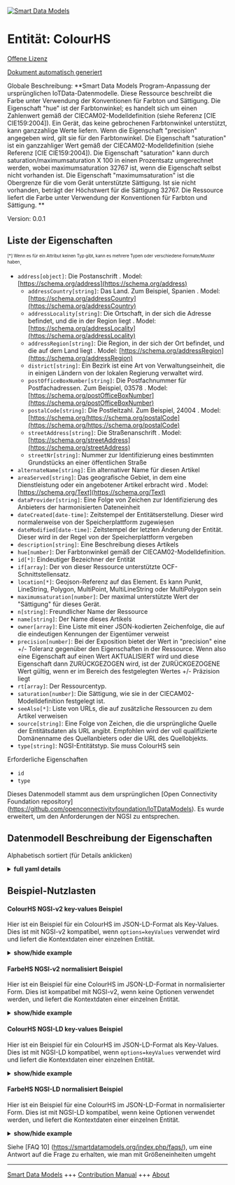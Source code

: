 <!-- 10-Header -->    
[![Smart Data Models](https://smartdatamodels.org/wp-content/uploads/2022/01/SmartDataModels_logo.png "Logo")](https://smartdatamodels.org)    
Entität: ColourHS    
=================<!-- /10-Header -->    
<!-- 15-License -->    
[Offene Lizenz](https://github.com/smart-data-models//dataModel.OCF/blob/master/ColourHS/LICENSE.md)    
[Dokument automatisch generiert](https://docs.google.com/presentation/d/e/2PACX-1vTs-Ng5dIAwkg91oTTUdt8ua7woBXhPnwavZ0FxgR8BsAI_Ek3C5q97Nd94HS8KhP-r_quD4H0fgyt3/pub?start=false&loop=false&delayms=3000#slide=id.gb715ace035_0_60)    
<!-- /15-License -->    
<!-- 20-Description -->    
Globale Beschreibung: **Smart Data Models Program-Anpassung der ursprünglichen IoTData-Datenmodelle. Diese Ressource beschreibt die Farbe unter Verwendung der Konventionen für Farbton und Sättigung. Die Eigenschaft "hue" ist der Farbtonwinkel; es handelt sich um einen Zahlenwert gemäß der CIECAM02-Modelldefinition (siehe Referenz [CIE CIE159:2004]). Ein Gerät, das keine gebrochenen Farbtonwinkel unterstützt, kann ganzzahlige Werte liefern. Wenn die Eigenschaft "precision" angegeben wird, gilt sie für den Farbtonwinkel. Die Eigenschaft "saturation" ist ein ganzzahliger Wert gemäß der CIECAM02-Modelldefinition (siehe Referenz [CIE CIE159:2004]).  Die Eigenschaft "saturation" kann durch saturation/maximumsaturation X 100 in einen Prozentsatz umgerechnet werden, wobei maximumsaturation 32767 ist, wenn die Eigenschaft selbst nicht vorhanden ist. Die Eigenschaft "maximumsaturation" ist die Obergrenze für die vom Gerät unterstützte Sättigung. Ist sie nicht vorhanden, beträgt der Höchstwert für die Sättigung 32767. Die Ressource liefert die Farbe unter Verwendung der Konventionen für Farbton und Sättigung. **    
Version: 0.0.1    
<!-- /20-Description -->    
<!-- 30-PropertiesList -->    
## Liste der Eigenschaften    
<sup><sub>[*] Wenn es für ein Attribut keinen Typ gibt, kann es mehrere Typen oder verschiedene Formate/Muster haben</sub></sup>.    
- `address[object]`: Die Postanschrift  . Model: [https://schema.org/address](https://schema.org/address)	- `addressCountry[string]`: Das Land. Zum Beispiel, Spanien  . Model: [https://schema.org/addressCountry](https://schema.org/addressCountry)    
	- `addressLocality[string]`: Die Ortschaft, in der sich die Adresse befindet, und die in der Region liegt  . Model: [https://schema.org/addressLocality](https://schema.org/addressLocality)    
	- `addressRegion[string]`: Die Region, in der sich der Ort befindet, und die auf dem Land liegt  . Model: [https://schema.org/addressRegion](https://schema.org/addressRegion)    
	- `district[string]`: Ein Bezirk ist eine Art von Verwaltungseinheit, die in einigen Ländern von der lokalen Regierung verwaltet wird.      
	- `postOfficeBoxNumber[string]`: Die Postfachnummer für Postfachadressen. Zum Beispiel, 03578  . Model: [https://schema.org/postOfficeBoxNumber](https://schema.org/postOfficeBoxNumber)    
	- `postalCode[string]`: Die Postleitzahl. Zum Beispiel, 24004  . Model: [https://schema.org/https://schema.org/postalCode](https://schema.org/https://schema.org/postalCode)    
	- `streetAddress[string]`: Die Straßenanschrift  . Model: [https://schema.org/streetAddress](https://schema.org/streetAddress)    
	- `streetNr[string]`: Nummer zur Identifizierung eines bestimmten Grundstücks an einer öffentlichen Straße      
- `alternateName[string]`: Ein alternativer Name für diesen Artikel  - `areaServed[string]`: Das geografische Gebiet, in dem eine Dienstleistung oder ein angebotener Artikel erbracht wird  . Model: [https://schema.org/Text](https://schema.org/Text)- `dataProvider[string]`: Eine Folge von Zeichen zur Identifizierung des Anbieters der harmonisierten Dateneinheit  - `dateCreated[date-time]`: Zeitstempel der Entitätserstellung. Dieser wird normalerweise von der Speicherplattform zugewiesen  - `dateModified[date-time]`: Zeitstempel der letzten Änderung der Entität. Dieser wird in der Regel von der Speicherplattform vergeben  - `description[string]`: Eine Beschreibung dieses Artikels  - `hue[number]`: Der Farbtonwinkel gemäß der CIECAM02-Modelldefinition.  - `id[*]`: Eindeutiger Bezeichner der Entität  - `if[array]`: Der von dieser Ressource unterstützte OCF-Schnittstellensatz.  - `location[*]`: Geojson-Referenz auf das Element. Es kann Punkt, LineString, Polygon, MultiPoint, MultiLineString oder MultiPolygon sein  - `maximumsaturation[number]`: Der maximal unterstützte Wert der "Sättigung" für dieses Gerät.  - `n[string]`: Freundlicher Name der Ressource  - `name[string]`: Der Name dieses Artikels  - `owner[array]`: Eine Liste mit einer JSON-kodierten Zeichenfolge, die auf die eindeutigen Kennungen der Eigentümer verweist  - `precision[number]`: Bei der Exposition bietet der Wert in "precision" eine +/- Toleranz gegenüber den Eigenschaften in der Ressource. Wenn also eine Eigenschaft auf einen Wert AKTUALISIERT wird und diese Eigenschaft dann ZURÜCKGEZOGEN wird, ist der ZURÜCKGEZOGENE Wert gültig, wenn er im Bereich des festgelegten Wertes +/- Präzision liegt  - `rt[array]`: Der Ressourcentyp.  - `saturation[number]`: Die Sättigung, wie sie in der CIECAM02-Modelldefinition festgelegt ist.  - `seeAlso[*]`: Liste von URLs, die auf zusätzliche Ressourcen zu dem Artikel verweisen  - `source[string]`: Eine Folge von Zeichen, die die ursprüngliche Quelle der Entitätsdaten als URL angibt. Empfohlen wird der voll qualifizierte Domänenname des Quellanbieters oder die URL des Quellobjekts.  - `type[string]`: NGSI-Entitätstyp. Sie muss ColourHS sein  <!-- /30-PropertiesList -->    
<!-- 35-RequiredProperties -->    
Erforderliche Eigenschaften    
- `id`  - `type`  <!-- /35-RequiredProperties -->    
<!-- 40-RequiredProperties -->    
Dieses Datenmodell stammt aus dem ursprünglichen [Open Connectivity Foundation repository] (https://github.com/openconnectivityfoundation/IoTDataModels). Es wurde erweitert, um den Anforderungen der NGSI zu entsprechen.    
<!-- /40-RequiredProperties -->    
<!-- 50-DataModelHeader -->    
## Datenmodell Beschreibung der Eigenschaften    
Alphabetisch sortiert (für Details anklicken)    
<!-- /50-DataModelHeader -->    
<!-- 60-ModelYaml -->    
<details><summary><strong>full yaml details</strong></summary>      
```yaml    
ColourHS:      
  description: 'Smart Data Models Program adaptation of the original IoTData data Models. This Resource describes the colour using hue-saturation conventions. The Property ''hue'' is the hue angle, it is a number value as defined by the CIECAM02 model definition (see reference [CIE CIE159:2004]). A Device that does not support fractional hue angles can provide integer values. If Property ''precision'' is provided it applies to the hue angle. The Property ''saturation'' is an integer value as defined by the CIECAM02 model definition (see reference [CIE CIE159:2004]).  The Property ''saturation'' can be converted to a percentage by saturation/maximumsaturation X 100; where maximumsaturation is 32767 if the Property itself is not present. The Property ''maximumsaturation'' is the upper bound on the saturation supported by the Device. If not present the maximum value for saturation is 32767. The Resource provides the colour using hue and saturation conventions. '      
  properties:      
    address:      
      description: The mailing address      
      properties:      
        addressCountry:      
          description: 'The country. For example, Spain'      
          type: string      
          x-ngsi:      
            model: https://schema.org/addressCountry      
            type: Property      
        addressLocality:      
          description: 'The locality in which the street address is, and which is in the region'      
          type: string      
          x-ngsi:      
            model: https://schema.org/addressLocality      
            type: Property      
        addressRegion:      
          description: 'The region in which the locality is, and which is in the country'      
          type: string      
          x-ngsi:      
            model: https://schema.org/addressRegion      
            type: Property      
        district:      
          description: 'A district is a type of administrative division that, in some countries, is managed by the local government'      
          type: string      
          x-ngsi:      
            type: Property      
        postOfficeBoxNumber:      
          description: 'The post office box number for PO box addresses. For example, 03578'      
          type: string      
          x-ngsi:      
            model: https://schema.org/postOfficeBoxNumber      
            type: Property      
        postalCode:      
          description: 'The postal code. For example, 24004'      
          type: string      
          x-ngsi:      
            model: https://schema.org/https://schema.org/postalCode      
            type: Property      
        streetAddress:      
          description: The street address      
          type: string      
          x-ngsi:      
            model: https://schema.org/streetAddress      
            type: Property      
        streetNr:      
          description: Number identifying a specific property on a public street      
          type: string      
          x-ngsi:      
            type: Property      
      type: object      
      x-ngsi:      
        model: https://schema.org/address      
        type: Property      
    alternateName:      
      description: An alternative name for this item      
      type: string      
      x-ngsi:      
        type: Property      
    areaServed:      
      description: The geographic area where a service or offered item is provided      
      type: string      
      x-ngsi:      
        model: https://schema.org/Text      
        type: Property      
    dataProvider:      
      description: A sequence of characters identifying the provider of the harmonised data entity      
      type: string      
      x-ngsi:      
        type: Property      
    dateCreated:      
      description: Entity creation timestamp. This will usually be allocated by the storage platform      
      format: date-time      
      type: string      
      x-ngsi:      
        type: Property      
    dateModified:      
      description: Timestamp of the last modification of the entity. This will usually be allocated by the storage platform      
      format: date-time      
      type: string      
      x-ngsi:      
        type: Property      
    description:      
      description: A description of this item      
      type: string      
      x-ngsi:      
        type: Property      
    hue:      
      description: The hue angle as defined by the CIECAM02 model definition.      
      maximum: 360.0      
      minimum: 0.0      
      type: number      
      x-ngsi:      
        type: Property      
    id:      
      anyOf:      
        - description: Identifier format of any NGSI entity      
          maxLength: 256      
          minLength: 1      
          pattern: ^[\w\-\.\{\}\$\+\*\[\]`|~^@!,:\\]+$      
          type: string      
          x-ngsi:      
            type: Property      
        - description: Identifier format of any NGSI entity      
          format: uri      
          type: string      
          x-ngsi:      
            type: Property      
      description: Unique identifier of the entity      
      x-ngsi:      
        type: Property      
    if:      
      description: The OCF Interface set supported by this Resource.      
      items:      
        enum:      
          - oic.if.a      
          - oic.if.baseline      
        type: string      
      minItems: 2      
      readOnly: true      
      type: array      
      uniqueItems: true      
      x-ngsi:      
        type: Property      
    location:      
      description: 'Geojson reference to the item. It can be Point, LineString, Polygon, MultiPoint, MultiLineString or MultiPolygon'      
      oneOf:      
        - description: Geojson reference to the item. Point      
          properties:      
            bbox:      
              items:      
                type: number      
              minItems: 4      
              type: array      
            coordinates:      
              items:      
                type: number      
              minItems: 2      
              type: array      
            type:      
              enum:      
                - Point      
              type: string      
          required:      
            - type      
            - coordinates      
          title: GeoJSON Point      
          type: object      
          x-ngsi:      
            type: GeoProperty      
        - description: Geojson reference to the item. LineString      
          properties:      
            bbox:      
              items:      
                type: number      
              minItems: 4      
              type: array      
            coordinates:      
              items:      
                items:      
                  type: number      
                minItems: 2      
                type: array      
              minItems: 2      
              type: array      
            type:      
              enum:      
                - LineString      
              type: string      
          required:      
            - type      
            - coordinates      
          title: GeoJSON LineString      
          type: object      
          x-ngsi:      
            type: GeoProperty      
        - description: Geojson reference to the item. Polygon      
          properties:      
            bbox:      
              items:      
                type: number      
              minItems: 4      
              type: array      
            coordinates:      
              items:      
                items:      
                  items:      
                    type: number      
                  minItems: 2      
                  type: array      
                minItems: 4      
                type: array      
              type: array      
            type:      
              enum:      
                - Polygon      
              type: string      
          required:      
            - type      
            - coordinates      
          title: GeoJSON Polygon      
          type: object      
          x-ngsi:      
            type: GeoProperty      
        - description: Geojson reference to the item. MultiPoint      
          properties:      
            bbox:      
              items:      
                type: number      
              minItems: 4      
              type: array      
            coordinates:      
              items:      
                items:      
                  type: number      
                minItems: 2      
                type: array      
              type: array      
            type:      
              enum:      
                - MultiPoint      
              type: string      
          required:      
            - type      
            - coordinates      
          title: GeoJSON MultiPoint      
          type: object      
          x-ngsi:      
            type: GeoProperty      
        - description: Geojson reference to the item. MultiLineString      
          properties:      
            bbox:      
              items:      
                type: number      
              minItems: 4      
              type: array      
            coordinates:      
              items:      
                items:      
                  items:      
                    type: number      
                  minItems: 2      
                  type: array      
                minItems: 2      
                type: array      
              type: array      
            type:      
              enum:      
                - MultiLineString      
              type: string      
          required:      
            - type      
            - coordinates      
          title: GeoJSON MultiLineString      
          type: object      
          x-ngsi:      
            type: GeoProperty      
        - description: Geojson reference to the item. MultiLineString      
          properties:      
            bbox:      
              items:      
                type: number      
              minItems: 4      
              type: array      
            coordinates:      
              items:      
                items:      
                  items:      
                    items:      
                      type: number      
                    minItems: 2      
                    type: array      
                  minItems: 4      
                  type: array      
                type: array      
              type: array      
            type:      
              enum:      
                - MultiPolygon      
              type: string      
          required:      
            - type      
            - coordinates      
          title: GeoJSON MultiPolygon      
          type: object      
          x-ngsi:      
            type: GeoProperty      
      x-ngsi:      
        type: GeoProperty      
    maximumsaturation:      
      description: The maximum supported value of 'saturation' for this Device.      
      maximum: 32767      
      minimum: 0      
      readOnly: true      
      type: number      
      x-ngsi:      
        type: Property      
    n:      
      description: Friendly name of the Resource      
      maxLength: 64      
      readOnly: true      
      type: string      
      x-ngsi:      
        type: Property      
    name:      
      description: The name of this item      
      type: string      
      x-ngsi:      
        type: Property      
    owner:      
      description: A List containing a JSON encoded sequence of characters referencing the unique Ids of the owner(s)      
      items:      
        anyOf:      
          - description: Identifier format of any NGSI entity      
            maxLength: 256      
            minLength: 1      
            pattern: ^[\w\-\.\{\}\$\+\*\[\]`|~^@!,:\\]+$      
            type: string      
            x-ngsi:      
              type: Property      
          - description: Identifier format of any NGSI entity      
            format: uri      
            type: string      
            x-ngsi:      
              type: Property      
        description: Unique identifier of the entity      
        x-ngsi:      
          type: Property      
      type: array      
      x-ngsi:      
        type: Property      
    precision:      
      description: 'When exposed the value in ''precision'' provides a +/- tolerance against the Properties in the Resource. Thus if a Property is UPDATED to a value and that Property then RETRIEVED, the RETRIEVED value is valid if in the range of the set value +/- precision'      
      readOnly: true      
      type: number      
      x-ngsi:      
        type: Property      
    rt:      
      description: The Resource Type.      
      items:      
        enum:      
          - oic.r.colour.hs      
        maxLength: 64      
        type: string      
      minItems: 1      
      readOnly: true      
      type: array      
      uniqueItems: true      
      x-ngsi:      
        type: Property      
    saturation:      
      description: The saturation as defined by the CIECAM02 model definition.      
      maximum: 32767      
      minimum: 0      
      type: number      
      x-ngsi:      
        type: Property      
    seeAlso:      
      description: list of uri pointing to additional resources about the item      
      oneOf:      
        - items:      
            format: uri      
            type: string      
          minItems: 1      
          type: array      
        - format: uri      
          type: string      
      x-ngsi:      
        type: Property      
    source:      
      description: 'A sequence of characters giving the original source of the entity data as a URL. Recommended to be the fully qualified domain name of the source provider, or the URL to the source object'      
      type: string      
      x-ngsi:      
        type: Property      
    type:      
      description: NGSI entity type. It has to be ColourHS      
      enum:      
        - ColourHS      
      type: string      
      x-ngsi:      
        type: Property      
  required:      
    - id      
    - type      
  type: object      
  x-derived-from: https://github.com/OpenInterConnect/IoTDataModels/blob/master/ColourHSResURI.swagger.json      
  x-disclaimer: 'Redistribution and use in source and binary forms, with or without modification, are permitted  provided that the license conditions are met. Copyleft (c) 2022 Contributors to Smart Data Models Program'      
  x-license-url: https://github.com/smart-data-models/dataModel.OCF/blob/master/ColourHS/LICENSE.md      
  x-model-schema: https://smart-data-models.github.io/dataModel.IoTDataModels/ColourHS/schema.json      
  x-model-tags: OCF      
  x-version: 0.0.1      
```    
</details>      
<!-- /60-ModelYaml -->    
<!-- 70-MiddleNotes -->    
<!-- /70-MiddleNotes -->    
<!-- 80-Examples -->    
## Beispiel-Nutzlasten    
#### ColourHS NGSI-v2 key-values Beispiel    
Hier ist ein Beispiel für ein ColourHS im JSON-LD-Format als Key-Values. Dies ist mit NGSI-v2 kompatibel, wenn `options=keyValues` verwendet wird und liefert die Kontextdaten einer einzelnen Entität.    
<details><summary><strong>show/hide example</strong></summary>      
```json  
{  
  "id": "urn:ngsi-ld:ColourHS:id:AKJK:40127853",  
  "dateCreated": "1993-08-24T03:01:43Z",  
  "dateModified": "2002-11-27T06:16:46Z",  
  "source": "Wear prepare traditional a like indicate. Significant include whose future. Detail who likely business old.",  
  "name": "Point agent including beyond. Community body every visit but she. Speak when may maybe worry. Tell attack crime it s",  
  "alternateName": "Above they also environment analysis. Card throw trip get within red. Cell drug democratic.",  
  "description": "Land good law market put agent. Our any watch reach energ",  
  "dataProvider": "Million organization possible expect mention cover. Treat painting with who.",  
  "owner": [  
    "urn:ngsi-ld:ColourHS:items:ADWD:27178996",  
    "urn:ngsi-ld:ColourHS:items:JQMN:51128252"  
  ],  
  "seeAlso": [  
    "urn:ngsi-ld:ColourHS:items:YQTT:85182548"  
  ],  
  "location": {  
    "type": "Point",  
    "coordinates": [  
      -39.4098375,  
      -99.344663  
    ]  
  },  
  "address": {  
    "streetAddress": "Able stage Mr. If if every probably never. Start ",  
    "addressLocality": "Stop important generation research. Mr need itself power. Happy most color contain dinner s",  
    "addressRegion": "Class ev",  
    "addressCountry": "Sell child Mr his can range. Memory morning record. Suddenly too born environmental prepare account city official.",  
    "postalCode": "Case kid anyone discover white. Run trip rich approach. Tend at Democrat possible away life road.",  
    "postOfficeBoxNumber": "Say anything seem require. Model experience election player.",  
    "streetNr": "After same machine soldier life. Glass effect order foreign. Wind dream least yourself degree.",  
    "district": "Company early research offer meet animal sometimes. Former response house always of."  
  },  
  "areaServed": "Morning no each thank image. Claim civil positive have summer. Close couple knowledge brother born.",  
  "rt": [  
    "oic.r.colour.hs"  
  ],  
  "hue": 311.1,  
  "saturation": 25247,  
  "maximumsaturation": 25247,  
  "n": "Else memory if. Whose group through despite cause. Sense p",  
  "precision": 100.2,  
  "if": [  
    "oic.if.baseline",  
    "oic.if.a"  
  ],  
  "type": "ColourHS"  
}  
```  
</details>    
#### FarbeHS NGSI-v2 normalisiert Beispiel    
Hier ist ein Beispiel für eine ColourHS im JSON-LD-Format in normalisierter Form. Dies ist kompatibel mit NGSI-v2, wenn keine Optionen verwendet werden, und liefert die Kontextdaten einer einzelnen Entität.    
<details><summary><strong>show/hide example</strong></summary>      
```json  
{  
  "id": "urn:ngsi-ld:ColourHS:id:AKJK:40127853",  
  "dateCreated": {  
    "type": "DateTime",  
    "value": "1993-08-24T03:01:43Z"  
  },  
  "dateModified": {  
    "type": "DateTime",  
    "value": "2002-11-27T06:16:46Z"  
  },  
  "source": {  
    "type": "Text",  
    "value": "Wear prepare traditional a like indicate. Significant include whose future. Detail who likely business old."  
  },  
  "name": {  
    "type": "Text",  
    "value": "Point agent including beyond. Community body every visit but she. Speak when may maybe worry. Tell attack crime it s"  
  },  
  "alternateName": {  
    "type": "Text",  
    "value": "Above they also environment analysis. Card throw trip get within red. Cell drug democratic."  
  },  
  "description": {  
    "type": "Text",  
    "value": "Land good law market put agent. Our any watch reach energ"  
  },  
  "dataProvider": {  
    "type": "Text",  
    "value": "Million organization possible expect mention cover. Treat painting with who."  
  },  
  "owner": {  
    "type": "StructuredValue",  
    "value": [  
      "urn:ngsi-ld:ColourHS:items:ADWD:27178996",  
      "urn:ngsi-ld:ColourHS:items:JQMN:51128252"  
    ]  
  },  
  "seeAlso": {  
    "type": "StructuredValue",  
    "value": [  
      "urn:ngsi-ld:ColourHS:items:YQTT:85182548"  
    ]  
  },  
  "location": {  
    "type": "geo:json",  
    "value": {  
      "type": "Point",  
      "coordinates": [  
        -39.4098375,  
        -99.344663  
      ]  
    }  
  },  
  "address": {  
    "type": "StructuredValue",  
    "value": {  
      "streetAddress": "Able stage Mr. If if every probably never. Start ",  
      "addressLocality": "Stop important generation research. Mr need itself power. Happy most color contain dinner s",  
      "addressRegion": "Class ev",  
      "addressCountry": "Sell child Mr his can range. Memory morning record. Suddenly too born environmental prepare account city official.",  
      "postalCode": "Case kid anyone discover white. Run trip rich approach. Tend at Democrat possible away life road.",  
      "postOfficeBoxNumber": "Say anything seem require. Model experience election player.",  
      "streetNr": "After same machine soldier life. Glass effect order foreign. Wind dream least yourself degree.",  
      "district": "Company early research offer meet animal sometimes. Former response house always of."  
    }  
  },  
  "areaServed": {  
    "type": "Text",  
    "value": "Morning no each thank image. Claim civil positive have summer. Close couple knowledge brother born."  
  },  
  "rt": {  
    "type": "StructuredValue",  
    "value": [  
      "oic.r.colour.hs"  
    ]  
  },  
  "hue": {  
    "type": "Number",  
    "value": 311.1  
  },  
  "saturation": {  
    "type": "Number",  
    "value": 25247  
  },  
  "maximumsaturation": {  
    "type": "Number",  
    "value": 25247  
  },  
  "n": {  
    "type": "Text",  
    "value": "Else memory if. Whose group through despite cause. Sense p"  
  },  
  "precision": {  
    "type": "Number",  
    "value": 100.2  
  },  
  "if": {  
    "type": "StructuredValue",  
    "value": [  
      "oic.if.baseline",  
      "oic.if.a"  
    ]  
  },  
  "type": "ColourHS"  
}  
```  
</details>    
#### ColourHS NGSI-LD key-values Beispiel    
Hier ist ein Beispiel für ein ColourHS im JSON-LD-Format als Key-Values. Dies ist mit NGSI-LD kompatibel, wenn `options=keyValues` verwendet wird und liefert die Kontextdaten einer einzelnen Entität.    
<details><summary><strong>show/hide example</strong></summary>      
```json  
{  
  "id": "urn:ngsi-ld:ColourHS:id:AKJK:40127853",  
  "dateCreated": "1993-08-24T03:01:43Z",  
  "dateModified": "2002-11-27T06:16:46Z",  
  "source": "Wear prepare traditional a like indicate. Significant include whose future. Detail who likely business old.",  
  "name": "Point agent including beyond. Community body every visit but she. Speak when may maybe worry. Tell attack crime it s",  
  "alternateName": "Above they also environment analysis. Card throw trip get within red. Cell drug democratic.",  
  "description": "Land good law market put agent. Our any watch reach energ",  
  "dataProvider": "Million organization possible expect mention cover. Treat painting with who.",  
  "owner": [  
    "urn:ngsi-ld:ColourHS:items:ADWD:27178996",  
    "urn:ngsi-ld:ColourHS:items:JQMN:51128252"  
  ],  
  "seeAlso": [  
    "urn:ngsi-ld:ColourHS:items:YQTT:85182548"  
  ],  
  "location": {  
    "type": "Point",  
    "coordinates": [  
      -39.4098375,  
      -99.344663  
    ]  
  },  
  "address": {  
    "streetAddress": "Able stage Mr. If if every probably never. Start ",  
    "addressLocality": "Stop important generation research. Mr need itself power. Happy most color contain dinner s",  
    "addressRegion": "Class ev",  
    "addressCountry": "Sell child Mr his can range. Memory morning record. Suddenly too born environmental prepare account city official.",  
    "postalCode": "Case kid anyone discover white. Run trip rich approach. Tend at Democrat possible away life road.",  
    "postOfficeBoxNumber": "Say anything seem require. Model experience election player.",  
    "streetNr": "After same machine soldier life. Glass effect order foreign. Wind dream least yourself degree.",  
    "district": "Company early research offer meet animal sometimes. Former response house always of."  
  },  
  "areaServed": "Morning no each thank image. Claim civil positive have summer. Close couple knowledge brother born.",  
  "rt": [  
    "oic.r.colour.hs"  
  ],  
  "hue": 311.1,  
  "saturation": 25247,  
  "maximumsaturation": 25247,  
  "n": "Else memory if. Whose group through despite cause. Sense p",  
  "precision": 100.2,  
  "if": [  
    "oic.if.baseline",  
    "oic.if.a"  
  ],  
  "type": "ColourHS",  
  "@context": [  
    "https://smartdatamodels.org/context.jsonld"  
  ]  
}  
```  
</details>    
#### FarbeHS NGSI-LD normalisiert Beispiel    
Hier ist ein Beispiel für eine ColourHS im JSON-LD-Format in normalisierter Form. Dies ist mit NGSI-LD kompatibel, wenn keine Optionen verwendet werden, und liefert die Kontextdaten einer einzelnen Entität.    
<details><summary><strong>show/hide example</strong></summary>      
```json  
{  
    "id": "urn:ngsi-ld:ColourHS:id:AKJK:40127853",  
    "dateCreated": {  
        "type": "Property",  
        "value": {  
            "@type": "DateTime",  
            "@value": "1993-08-24T03:01:43Z"  
        }  
    },  
    "dateModified": {  
        "type": "Property",  
        "value": {  
            "@type": "DateTime",  
            "@value": "2002-11-27T06:16:46Z"  
        }  
    },  
    "source": {  
        "type": "Property",  
        "value": "Wear prepare traditional a like indicate. Significant include whose future. Detail who likely business old."  
    },  
    "name": {  
        "type": "Property",  
        "value": "Point agent including beyond. Community body every visit but she. Speak when may maybe worry. Tell attack crime it s"  
    },  
    "alternateName": {  
        "type": "Property",  
        "value": "Above they also environment analysis. Card throw trip get within red. Cell drug democratic."  
    },  
    "description": {  
        "type": "Property",  
        "value": "Land good law market put agent. Our any watch reach energ"  
    },  
    "dataProvider": {  
        "type": "Property",  
        "value": "Million organization possible expect mention cover. Treat painting with who."  
    },  
    "owner": {  
        "type": "Property",  
        "value": [  
            "urn:ngsi-ld:ColourHS:items:ADWD:27178996",  
            "urn:ngsi-ld:ColourHS:items:JQMN:51128252"  
        ]  
    },  
    "seeAlso": {  
        "type": "Property",  
        "value": [  
            "urn:ngsi-ld:ColourHS:items:YQTT:85182548"  
        ]  
    },  
    "location": {  
        "type": "GeoProperty",  
        "value": {  
            "type": "Point",  
            "coordinates": [  
                -39.4098375,  
                -99.344663  
            ]  
        }  
    },  
    "address": {  
        "type": "Property",  
        "value": {  
            "streetAddress": "Able stage Mr. If if every probably never. Start ",  
            "addressLocality": "Stop important generation research. Mr need itself power. Happy most color contain dinner s",  
            "addressRegion": "Class ev",  
            "addressCountry": "Sell child Mr his can range. Memory morning record. Suddenly too born environmental prepare account city official.",  
            "postalCode": "Case kid anyone discover white. Run trip rich approach. Tend at Democrat possible away life road.",  
            "postOfficeBoxNumber": "Say anything seem require. Model experience election player.",  
            "streetNr": "After same machine soldier life. Glass effect order foreign. Wind dream least yourself degree.",  
            "district": "Company early research offer meet animal sometimes. Former response house always of."  
        }  
    },  
    "areaServed": {  
        "type": "Property",  
        "value": "Morning no each thank image. Claim civil positive have summer. Close couple knowledge brother born."  
    },  
    "rt": {  
        "type": "Property",  
        "value": [  
            "oic.r.colour.hs"  
        ]  
    },  
    "hue": {  
        "type": "Property",  
        "value": 311.1  
    },  
    "saturation": {  
        "type": "Property",  
        "value": 25247  
    },  
    "maximumsaturation": {  
        "type": "Property",  
        "value": 25247  
    },  
    "n": {  
        "type": "Property",  
        "value": "Else memory if. Whose group through despite cause. Sense p"  
    },  
    "precision": {  
        "type": "Property",  
        "value": 100.2  
    },  
    "if": {  
        "type": "Property",  
        "value": [  
            "oic.if.baseline",  
            "oic.if.a"  
        ]  
    },  
    "type": "ColourHS",  
    "@context": [  
        "https://smartdatamodels.org/context.jsonld"  
    ]  
}  
```  
</details><!-- /80-Examples -->    
<!-- 90-FooterNotes -->    
<!-- /90-FooterNotes -->    
<!-- 95-Units -->    
Siehe [FAQ 10] (https://smartdatamodels.org/index.php/faqs/), um eine Antwort auf die Frage zu erhalten, wie man mit Größeneinheiten umgeht    
<!-- /95-Units -->    
<!-- 97-LastFooter -->    
---    
[Smart Data Models](https://smartdatamodels.org) +++ [Contribution Manual](https://bit.ly/contribution_manual) +++ [About](https://bit.ly/Introduction_SDM)<!-- /97-LastFooter -->    
